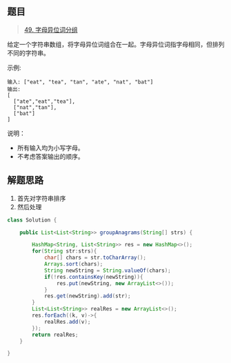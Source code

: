 ## 题目

> [49. 字母异位词分组](https://leetcode-cn.com/problems/group-anagrams/)

给定一个字符串数组，将字母异位词组合在一起。字母异位词指字母相同，但排列不同的字符串。

示例:

```
输入: ["eat", "tea", "tan", "ate", "nat", "bat"]
输出:
[
  ["ate","eat","tea"],
  ["nat","tan"],
  ["bat"]
]
```

说明：

* 所有输入均为小写字母。
* 不考虑答案输出的顺序。

## 解题思路

1. 首先对字符串排序
2. 然后处理

```java
class Solution {

    public List<List<String>> groupAnagrams(String[] strs) {

        HashMap<String, List<String>> res = new HashMap<>();
        for(String str:strs){
            char[] chars = str.toCharArray();
            Arrays.sort(chars);
            String newString = String.valueOf(chars);
            if(!res.containsKey(newString)){
                res.put(newString, new ArrayList<>());
            }
            res.get(newString).add(str);
        }
        List<List<String>> realRes = new ArrayList<>();
        res.forEach((k, v)->{
            realRes.add(v);
        });
        return realRes;
    }

}
```

